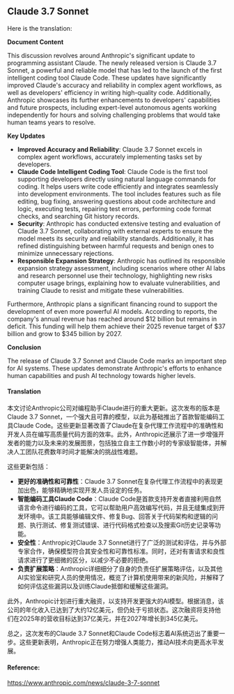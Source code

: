 ## Claude 3.7 Sonnet

Here is the translation:

**Document Content**

This discussion revolves around Anthropic's significant update to programming assistant Claude. The newly released version is Claude 3.7 Sonnet, a powerful and reliable model that has led to the launch of the first intelligent coding tool Claude Code. These updates have significantly improved Claude's accuracy and reliability in complex agent workflows, as well as developers' efficiency in writing high-quality code. Additionally, Anthropic showcases its further enhancements to developers' capabilities and future prospects, including expert-level autonomous agents working independently for hours and solving challenging problems that would take human teams years to resolve.

**Key Updates**

*   **Improved Accuracy and Reliability**: Claude 3.7 Sonnet excels in complex agent workflows, accurately implementing tasks set by developers.
*   **Claude Code Intelligent Coding Tool**: Claude Code is the first tool supporting developers directly using natural language commands for coding. It helps users write code efficiently and integrates seamlessly into development environments. The tool includes features such as file editing, bug fixing, answering questions about code architecture and logic, executing tests, repairing test errors, performing code format checks, and searching Git history records.
*   **Security**: Anthropic has conducted extensive testing and evaluation of Claude 3.7 Sonnet, collaborating with external experts to ensure the model meets its security and reliability standards. Additionally, it has refined distinguishing between harmful requests and benign ones to minimize unnecessary rejections.
*   **Responsible Expansion Strategy**: Anthropic has outlined its responsible expansion strategy assessment, including scenarios where other AI labs and research personnel use their technology, highlighting new risks computer usage brings, explaining how to evaluate vulnerabilities, and training Claude to resist and mitigate these vulnerabilities.

Furthermore, Anthropic plans a significant financing round to support the development of even more powerful AI models. According to reports, the company's annual revenue has reached around $12 billion but remains in deficit. This funding will help them achieve their 2025 revenue target of $37 billion and grow to $345 billion by 2027.

**Conclusion**

The release of Claude 3.7 Sonnet and Claude Code marks an important step for AI systems. These updates demonstrate Anthropic's efforts to enhance human capabilities and push AI technology towards higher levels.

#### Translation 

本文讨论Anthropic公司对编程助手Claude进行的重大更新。这次发布的版本是Claude 3.7 Sonnet，一个强大且可靠的模型，以此为基础推出了首款智能编码工具Claude Code。这些更新显著改善了Claude在复杂代理工作流程中的准确性和开发人员在编写高质量代码方面的效率。此外，Anthropic还展示了进一步增强开发者的能力以及未来的发展图景，包括独立自主工作数小时的专家级智能体，并解决人工团队花费数年时间才能解决的挑战性难题。

这些更新包括：

*   **更好的准确性和可靠性**：Claude 3.7 Sonnet在复杂代理工作流程中的表现更加出色，能够精确地实现开发人员设定的任务。
*   **智能编码工具Claude Code**：Claude Code是首款支持开发者直接利用自然语言命令进行编码的工具，它可以帮助用户高效编写代码，并且无缝集成到开发环境中。该工具能够编辑文件、修复Bug、回答关于代码架构和逻辑的问题、执行测试、修复测试错误、进行代码格式检查以及搜索Git历史记录等功能。
*   **安全性**：Anthropic对Claude 3.7 Sonnet进行了广泛的测试和评估，并与外部专家合作，确保模型符合其安全性和可靠性标准。同时，还对有害请求和良性请求进行了更细微的区分，以减少不必要的拒绝。
*   **负责扩展策略**：Anthropic详细细分了自身的负责任扩展策略评估，以及其他AI实验室和研究人员的使用情况，概览了计算机使用带来的新风险，并解释了如何评估这些漏洞以及训练Claude抵御和缓解这些漏洞。

此外，Anthropic计划进行重大融资，以支持开发更强大的AI模型。根据消息，该公司的年化收入已达到了大约12亿美元，但仍处于亏损状态。这次融资将支持他们在2025年的营收目标达到37亿美元，并在2027年增长到345亿美元。

总之，这次发布的Claude 3.7 Sonnet和Claude Code标志着AI系统迈出了重要一步。这些更新表明，Anthropic正在努力增强人类能力，推动AI技术向更高水平发展。

#### Reference: 

https://www.anthropic.com/news/claude-3-7-sonnet
